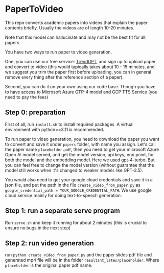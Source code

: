 # PaperToVideo

This repo converts academic papers into videos that explain the paper contents briefly. Usually the videos are of length 10-20 minutes.

Note that this model can hallucinate and may not be the best fit for all papers. 


You have two ways to run paper to video generation. 

One, you can use our free service: [TrendGPT](https://www.trendgpt.site/), and sign up to upload paper and convert to video (this would typically takes about 10 - 15 minutes, and we suggest you trim the paper first before uploading, you can in general remove every thing after the reference section of a paper). 

Second, you can do it on your own using our code base. Though you have to have access to Microsoft Azure GTP-4 model and GCP TTS Service (you need to pay the fees)

## Step 0: preparation

First of all, run `install.sh` to install required packages. A virtual environment with python==3.11 is recommended. 

To run paper to video generation, you need to download the paper you want to convert and save it under `papers` folder, with name you assign. Let's call the paper name `placeholder.pdf`,
then you need to get your microsoft Azure Open AI model served, and get the model version, api keys, end point, for both the model and the embedding model. Here we used gpt-4-turbo. But you can feel free to change the model version (without guarantee that the model still works when it's changed to weaker models like GPT-3.5).

You would also need to get your google cloud credentials and save it in a json file, and put the path in the file `create_video_from_paper.py` as `google_credential_path = YOUR_GOOGLE_CREDENTIAL_PATH`. We use google cloud service mainly for doing text-to-speech generation.

## Step 1: run a separate serve program

Run `serve.sh` and keep it running for about 2 minutes (this is crucial to ensure no bugs in the next step)

## Step 2: run video generation

run `python create_video_from_paper.py` and the paper slides pdf file and generated mp4 file will be in the folder `resultant_latex/placeholder`. Where `placeholder` is the original paper pdf name. 



